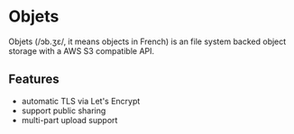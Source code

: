 # Objets

Objets (/ɔb.ʒɛ/, it means objects in French) is an file system backed object storage with a AWS S3 compatible API.

## Features

 - automatic TLS via Let's Encrypt
 - support public sharing
 - multi-part upload support

